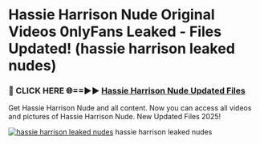 # Hassie Harrison Nude Original Videos 0nlyFans Leaked - Files Updated! (hassie harrison leaked nudes)

<h3>🔴 CLICK HERE 🌐==►► <a href="https://tinyurl.com/2p9ay9w9" rel="nofollow">Hassie Harrison Nude Updated Files</a></h3>

Get Hassie Harrison Nude and all content. Now you can access all videos and pictures of Hassie Harrison Nude. New Updated Files 2025!

[![hassie harrison leaked nudes](https://i.imgur.com/KQgVmj3.gif)](https://tinyurl.com/2p9ay9w9)
hassie harrison leaked nudes